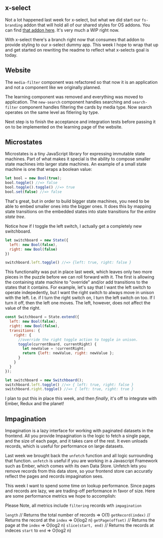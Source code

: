 ## x-select

Not a lot happened last week for x-select, but what we did start our
`fs-branding` addon that will hold all of our shared styles for OS
addons. You can find
[that addon here](https://github.com/thefrontside/fs-branding). It's
very much a WIP right now.

With x-select there's a branch right now that consumes that addon to
provide styling to our x-select dummy app. This week I hope to wrap
that up and get started on rewriting the readme to reflect what
x-selects goal is today.

## Website

The `media-filter` component was refactored so that now it is an
application and not a component like we originally planned.

The learning component was removed and everything was moved to application.
The `new-search` component handles searching and `search-filter` component
handles filtering the cards by media type. Now search operates on the same
level as fitlering by type.

Next step is to finish the acceptance and integration tests before passing
it on to be implemented on the learning page of the website.

## Microstates

Microstates is a tiny JavaScript library for expressing immutable
state machines. Part of what makes it special is the ability to
compose smaller state machines into larger state machines. An example
of a small state machine is one that wraps a boolean value:

```js
let bool = new Bool(true);
bool.toggle() //=> false
bool.toggle().toggle() //=> true
bool.set(false) //=> false
```

That's great, but in order to build bigger state machines, you need to
be able to embed smaller ones into the bigger ones. It does this by
mapping state transitions on the embedded states into state
transitions for the _entire state tree_.

Notice how if I toggle the left switch, I actually get a completely
new switchboard.

```js
let switchboard = new State({
  left: new Bool(false),
  right: new Bool(false)
})

switchboard.left.toggle() //=> {left: true, right: false }
```

This functionality was put in place last week, which leaves only two
more pieces in the puzzle before we can roll forward with it. The
first is allowing the containing state machine to "override" and/or
add transitions to the states that it contains. For example, let's say
that I want the left switch to operate indepedently, but I want the
right switch to always move in unison with the left. I.e. if I turn
the right switch on, I turn the left switch on too. If I turn it off,
then the left one moves. The left, however, does not affect the value
of the right.

```js
const Switchboard = State.extend({
  left: new Bool(false),
  right: new Bool(false),
  transitions: {
    right: {
      //override the right toggle action to toggle in unison.
      toggle(currentBoard, currentRight) {
        let newValue = !currentRight;
        return {left: newValue, right: newValue };
      }
    }
  }
});

let switchboard = new Switchboard();
switchboard.left.toggle() //=> { left: true, right: false }
switchboard.right.toggle() //=> { left: true, right: true }
```

I plan to put this in place this week, and then _*finally*_, it's off to
integrate with Ember, Redux and the planet!

## Impagination

Impagination is a lazy interface for working with paginated datasets in the frontend. All you provide Impagination is the logic to fetch a single page, and the size of each page, and it takes care of the rest. It even unloads records, which is useful for performance on large datasets.

Last week we brought back the `unfetch` function and all logic surrounding that function. `unfetch` is useful if you are working in a Javascript Framework such as Ember, which comes with its own Data Store. Unfetch lets you remove records from this data store, so your frontend store can accuratly reflect the pages and records impagination sees.

This week I want to spend some time on lookup performance. Since pages and records are lazy, we are trading-off performance in favor of size. Here are some performance metrics we hope to accomplish:

Please Note, all metrics include `filtering` records wth `impagination`

`length`             // Returns the total number of records             => O(1)
`getRecord(index)`   // Returns the record at the `index`               => O(log2 n)
`getPage(offset)`    // Returns the page at the `index`                 => O(log2 n)
`slice(start, end)`  // Returns the records at indeces `start` to `end` => O(log2 n)
